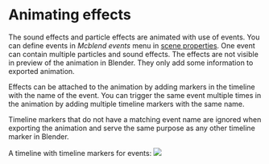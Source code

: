 # Animating effects

The sound effects and particle effects are animated with use of events.
You can define events in _Mcblend events_ menu in
[scene properties](../gui/#scene-properties). One event can contain
multiple particles and sound effects. The effects are not visible in preview
of the animation in Blender. They only add some information to exported
animation.

Effects can be attached to the animation by adding markers in the timeline with
the name of the event. You can trigger the same event multiple
times in the animation by adding multiple timeline markers with the same name.


Timeline markers that do not have a matching event name are ignored when
exporting the animation and serve the same purpose as any other timeline marker
in Blender.

A timeline with timeline markers for events:
![](../img/effect_animation.png)